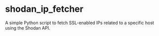 # shodan_ip_fetcher
A simple Python script to fetch SSL-enabled IPs related to a specific host using the Shodan API.
